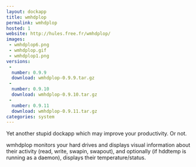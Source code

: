 ```yaml
---
layout: dockapp
title: wmhdplop
permalink: wmhdplop
hosted: 1
website: http://hules.free.fr/wmhdplop/
images:
 - wmhdplop6.png
 - wmhdplop.gif
 - wmhdplop1.png
versions:
 -
  number: 0.9.9
  download: wmhdplop-0.9.9.tar.gz
 -
  number: 0.9.10
  download: wmhdplop-0.9.10.tar.gz
 -
  number: 0.9.11
  download: wmhdplop-0.9.11.tar.gz
categories: system
---
```

Yet another stupid dockapp which may improve your productivity. Or not.

wmhdplop monitors your hard drives and displays visual information about their
activity (read, write, swapin, swapout), and optionally (if hddtemp is running
as a daemon), displays their temperature/status.
